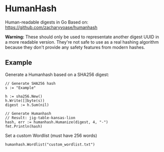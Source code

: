 # HumanHash

Human-readable digests in Go
Based on: https://github.com/zacharyvoase/humanhash

**Warning:** These should only be used to representate another digest UUID in a more readable version. They're not safe to use as a real hashing algorithm because they don't provide any safety features from modern hashes.

## Example

Generate a Humanhash based on a SHA256 digest:
```
// Generate SHA256 hash
s := "Example"

h := sha256.New()
h.Write([]byte(s))
digest := h.Sum(nil)

// Generate Humanhash
// Result: jig-table-kansas-lion
hash, err := humanhash.Humanize(digest, 4, "-")
fmt.Println(hash)
```

Set a custom Wordlist (must have 256 words)
```
humanhash.Wordlist("custom_wordlist.txt")
```